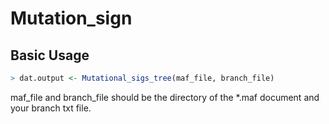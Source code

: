 # Mutation_sign

## Basic Usage

```R
> dat.output <- Mutational_sigs_tree(maf_file, branch_file)
```

maf_file and branch_file should be the directory of the *.maf document and your branch txt file.